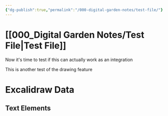 ```yaml
---
{"dg-publish":true,"permalink":"/000-digital-garden-notes/test-file/"}
---
```


#  [[000_Digital Garden Notes/Test File\|Test File]] 
Now it's time to test if this can actually work as an integration



This is another test of the drawing feature




# Excalidraw Data

## Text Elements

